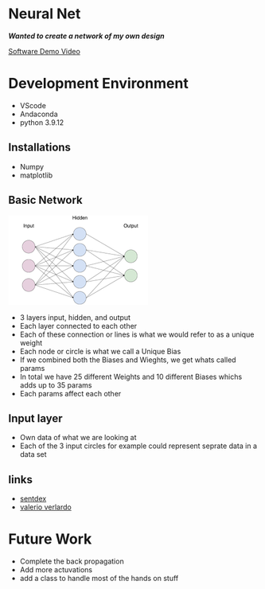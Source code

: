 # Neural Net
***Wanted to create a network of my own design***


[Software Demo Video](https://youtu.be/JEaY07pHUNc)

# Development Environment

* VScode
* Andaconda
* python 3.9.12


## Installations
* Numpy
* matplotlib

## Basic Network
![Basic Neural Net](images.png)
* 3 layers input, hidden, and output
* Each layer connected to each other
* Each of these connection or lines is what we would refer to as a unique weight
* Each node or circle is what we call a Unique Bias
* If we combined both the Biases and Wieghts, we get whats called params
* In total we have 25 different Weights and 10 different Biases whichs adds up to 35 params
* Each params affect each other

## Input layer
* Own data of what we are looking at
* Each of the 3 input circles for example could represent seprate data in a data set

## links
* [sentdex](https://www.youtube.com/watch?v=txh3TQDwP1g&list=PLQVvvaa0QuDcjD5BAw2DxE6OF2tius3V3&index=9)
* [valerio verlardo](https://www.youtube.com/watch?v=Z97XGNUUx9o&list=PL-wATfeyAMNrtbkCNsLcpoAyBBRJZVlnf&index=8)


# Future Work

* Complete the back propagation
* Add more actuvations
* add a class to handle most of the hands on stuff







